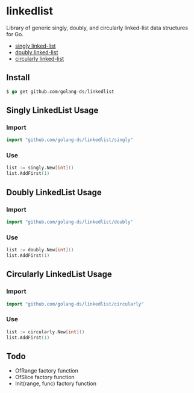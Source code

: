 # linkedlist

Library of generic singly, doubly, and circularly linked-list data structures for Go.

* [singly linked-list](./singly/)
* [doubly linked-list](./doubly/)
* [circularly linked-list](./circularly/)

## Install

```Go
$ go get github.com/golang-ds/linkedlist
```

## Singly LinkedList Usage

### Import

```Go
import "github.com/golang-ds/linkedlist/singly"
```

### Use

```Go
list := singly.New[int]()
list.AddFirst(1)
```

## Doubly LinkedList Usage

### Import

```Go
import "github.com/golang-ds/linkedlist/doubly"
```

### Use

```Go
list := doubly.New[int]()
list.AddFirst(1)
```

## Circularly LinkedList Usage

### Import

```Go
import "github.com/golang-ds/linkedlist/circularly"
```

### Use

```Go
list := circularly.New[int]()
list.AddFirst(1)
```

## Todo

* OfRange factory function
* OfSlice factory function
* Init(range, func) factory function
